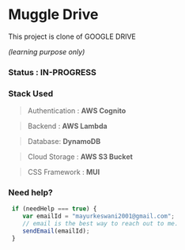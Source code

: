 # Muggle Drive

This project is clone of GOOGLE DRIVE

_(learning purpose only)_
### Status : **IN-PROGRESS**  
### Stack Used 

> Authentication : **AWS Cognito**

> Backend : **AWS Lambda**

> Database: **DynamoDB**

> Cloud Storage : **AWS S3 Bucket**

> CSS Framework : **MUI**



 ### Need help?
 ```Javascript
  if (needHelp === true) {
     var emailId = "mayurkeswani2001@gmail.com";
     // email is the best way to reach out to me.
     sendEmail(emailId);
  }
```